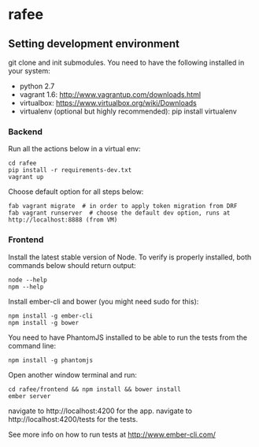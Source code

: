 rafee
=====

## Setting development environment

git clone and init submodules.
You need to have the following installed in your system:

- python 2.7
- vagrant 1.6: http://www.vagrantup.com/downloads.html
- virtualbox: https://www.virtualbox.org/wiki/Downloads
- virtualenv (optional but highly recommended): pip install virtualenv

### Backend

Run all the actions below in a virtual env:

    cd rafee
    pip install -r requirements-dev.txt
    vagrant up

Choose default option for all steps below:

    fab vagrant migrate  # in order to apply token migration from DRF
    fab vagrant runserver  # choose the default dev option, runs at http://localhost:8888 (from VM)


### Frontend

Install the latest stable version of Node. To verify is properly installed, both commands below should return output:

    node --help
    npm --help

Install ember-cli and bower (you might need sudo for this):

    npm install -g ember-cli
    npm install -g bower

You need to have PhantomJS installed to be able to run the tests from the command line:

    npm install -g phantomjs

Open another window terminal and run:

    cd rafee/frontend && npm install && bower install
    ember server

navigate to http://localhost:4200 for the app.
navigate to http://localhost:4200/tests for the tests.

See more info on how to run tests at http://www.ember-cli.com/

